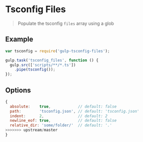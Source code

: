 # Tsconfig Files

> Populate the tsconfig `files` array using a glob

## Example

``` js
var tsconfig = require('gulp-tsconfig-files');

gulp.task('tsconfig_files', function () {
  gulp.src(['scripts/**/*.ts'])
    .pipe(tsconfig());
});
```

## Options

``` js
{
  absolute:    true,            // default: false
  path:        'tsconfig.json', // default: 'tsconfig.json'
  indent:      2,               // default: 2
  newline_eof: true,            // default: false
  relative_dir: 'some/folder/'  // default: '.'
>>>>>>> upstream/master
}
```
